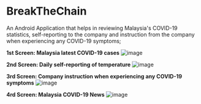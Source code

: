 # BreakTheChain
An Android Application that helps in reviewing Malaysia's COVID-19 statistics, self-reporting to the company and instruction from the company when experiencing any COVID-19 symptoms;

**1st Screen: Malaysia latest COVID-19 cases**
![image](https://user-images.githubusercontent.com/54563232/158362653-2f3b7a03-26bb-426b-9672-7c2494bb4a9f.png)

**2nd Screen: Daily self-reporting of temperature**
![image](https://user-images.githubusercontent.com/54563232/158362829-0b9641a0-57db-49d5-8206-4cd353325c3e.png)

**3rd Screen: Company instruction when experiencing any COVID-19 symptoms**
![image](https://user-images.githubusercontent.com/54563232/158362929-8b96ead7-f6a2-4be4-9e54-b2f7e2bfb49d.png)

**4rd Screen: Malaysia COVID-19 News**
![image](https://user-images.githubusercontent.com/54563232/158363006-d872bd3f-1294-41a3-b761-6f008124a3fa.png)

